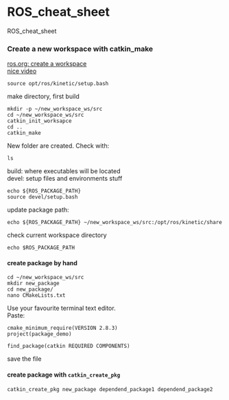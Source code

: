 # ROS_cheat_sheet
ROS_cheat_sheet

### Create a new workspace with catkin_make
[ros.org: create a workspace](http://wiki.ros.org/catkin/Tutorials/create_a_workspace)  
[nice video](https://www.youtube.com/watch?v=7QgjR6m-0KM)

```
source opt/ros/kinetic/setup.bash
```

make directory, first build
```
mkdir -p ~/new_workspace_ws/src
cd ~/new_workspace_ws/src
catkin_init_worksapce
cd ..
catkin_make
```
New folder are created. Check with:
```
ls
``` 
build: where executables will be located  
devel: setup files and environments stuff

```
echo ${ROS_PACKAGE_PATH}
source devel/setup.bash
```
update package path:
```
echo ${ROS_PACKAGE_PATH} ~/new_workspace_ws/src:/opt/ros/kinetic/share
```
check current workspace directory
```
echo $ROS_PACKAGE_PATH
```

#### create package by hand
```
cd ~/new_workspace_ws/src
mkdir new_package
cd new_package/
nano CMakeLists.txt
```
Use your favourite terminal text editor.  
Paste:

```
cmake_minimum_require(VERSION 2.8.3)
project(package_demo)

find_package(catkin REQUIRED COMPONENTS)
```
save the file

#### create package with `catkin_create_pkg`
```
catkin_create_pkg new_package dependend_package1 dependend_package2
